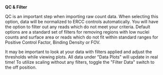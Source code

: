 **QC & Filter**

QC is an important step when importing raw count data. When selecting this option, data will be normalized to ERCC controls automatically. You will have the option to filter out any reads which do not meet your criteria. Default options are a standard set of filters for removing regions with low nuclei counts and surface area or reads which do not fit within standard ranges for Positive Control Factor, Binding Density or FOV. 

It may be important to look at your data with filters applied and adjust the thresholds while viewing plots. All data under "Data Plots" will update in real time! To utilize scaling without any filters, toggle the "Filter Data" switch to the off position. 